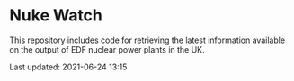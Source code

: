 # Nuke Watch

This repository includes code for retrieving the latest information available on the output of EDF nuclear power plants in the UK.

Last updated: 2021-06-24 13:15